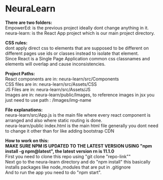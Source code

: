 # NeuraLearn

**There are two folders:**<br>
EmpowerEd: is the previous project ideally dont change anything in it.<br>
neura-learn: is the React App project which is our main project directory.

**CSS rules:**<br>
dont apply direct css to elements that are supposed to be different on different pages use ids or classes instead to isolate that element.<br>
Since React is a Single Page Application common css classnames and elements will overlap and cause inconsistencies.

**Project Paths:**<br>
React components are in: neura-learn/src/Components<br>
CSS files are in: neura-learn/src/Assets/CSS<br>
JS Files are in: neura-learn/src/Assets/JS<br>
Images are in: neura-learn/public/Images, to reference images in jsx you just need to use path : /Images/img-name

**File explanations:**<br>
neura-learn/src/App.js is the main file where every react component is arranged and also where static routing is done.<br>
neura-learn/public index.html is the main html file generally you dont need to change it other than for like adding bootstrap CDN

**How to work on this:**<br>
**MAKE SURE NPM IS UPDATED TO THE LATEST VERSION USING "npm install -g npm@latest", the latest version rn is 11.1.0**<br>
First you need to clone this repo using "git clone "repo-link""<br>
Next go to the neura-learn directory and do "npm install" this basically installs packages like node_modules that are put in .gitignore<br>
And to run the app you need to do "npm start".